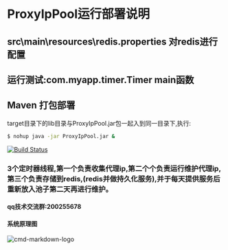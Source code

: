 # ProxyIpPool运行部署说明
## src\main\resources\redis.properties 对redis进行配置
## 运行测试:com.myapp.timer.Timer   main函数
## Maven 打包部署
target目录下的lib目录与ProxyIpPool.jar包一起入到同一目录下,执行:
```bash
$ nohup java -jar ProxyIpPool.jar &
```

[![Build Status](https://travis-ci.org/javagaorui5944/ProxyIpPool.svg?branch=master)](https://travis-ci.org/javagaorui5944/ProxyIpPool)

### 3个定时器线程,第一个负责收集代理ip,第二个个负责运行维护代理ip,第三个负责存储到redis,(redis并做持久化服务),并于每天提供服务后重新放入池子第二天再进行维护。
#### qq技术交流群:200255678
#### 系统原理图

![cmd-markdown-logo](http://o9beglkd1.bkt.clouddn.com/proxyippool.png)
